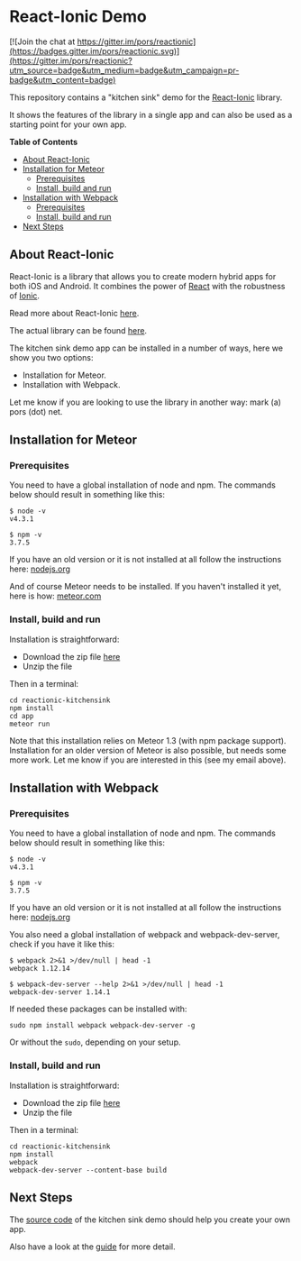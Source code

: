 # React-Ionic Demo #

[![Join the chat at https://gitter.im/pors/reactionic](https://badges.gitter.im/pors/reactionic.svg)](https://gitter.im/pors/reactionic?utm_source=badge&utm_medium=badge&utm_campaign=pr-badge&utm_content=badge)

This repository contains a "kitchen sink" demo for the [React-Ionic](http://pors.github.io/reactionic/) library.

It shows the features of the library in a single app and can also be used as a starting point for your own app.

**Table of Contents**

  - [About React-Ionic](#about-react-ionic)
  - [Installation for Meteor](#installation-for-meteor)
    - [Prerequisites](#prerequisites)
    - [Install, build and run](#install-build-and-run)
  - [Installation with Webpack](#installation-with-webpack)
    - [Prerequisites](#prerequisites-1)
    - [Install, build and run](#install-build-and-run-1)
  - [Next Steps](#next-steps)

## About React-Ionic ##

React-Ionic is a library that allows you to create modern hybrid apps for both iOS and Android. It combines the power of [React](https://facebook.github.io/react/) with the robustness of [Ionic](http://ionicframework.com/).

Read more about React-Ionic [here](http://pors.github.io/reactionic/).

The actual library can be found [here](https://github.com/pors/reactionic).

The kitchen sink demo app can be installed in a number of ways, here we show you two options:

* Installation for Meteor.
* Installation with Webpack.

Let me know if you are looking to use the library in another way: mark (a) pors (dot) net.


## Installation for Meteor ##

### Prerequisites ###

You need to have a global installation of node and npm. The commands below should result in something like this:

    $ node -v
    v4.3.1
    
    $ npm -v
    3.7.5

If you have an old version or it is not installed at all follow the instructions here: [nodejs.org](https://nodejs.org/)


And of course Meteor needs to be installed. If you haven't installed it yet, here is
how: [meteor.com](https://www.meteor.com/install)

### Install, build and run ###

Installation is straightforward:

* Download the zip file [here](https://github.com/pors/reactionic-kitchensink/archive/master.zip)
* Unzip the file

Then in a terminal:

    cd reactionic-kitchensink
    npm install
    cd app
    meteor run

Note that this installation relies on Meteor 1.3 (with npm package support). Installation for an older version of Meteor is also possible, but needs some more work. Let me know if you are interested in this (see my email above).


## Installation with Webpack ##

### Prerequisites ###

You need to have a global installation of node and npm. The commands below should result in something like this:

    $ node -v
    v4.3.1
    
    $ npm -v
    3.7.5
    
If you have an old version or it is not installed at all follow the instructions here: [nodejs.org](https://nodejs.org/)

You also need a global installation of webpack and webpack-dev-server, check if you have it like this:
    
    $ webpack 2>&1 >/dev/null | head -1
    webpack 1.12.14
    
    $ webpack-dev-server --help 2>&1 >/dev/null | head -1
    webpack-dev-server 1.14.1

If needed these packages can be installed with:

    sudo npm install webpack webpack-dev-server -g
    
    
Or without the `sudo`, depending on your setup.


### Install, build and run ###

Installation is straightforward:

* Download the zip file [here](https://github.com/pors/reactionic-kitchensink/archive/master.zip)
* Unzip the file

Then in a terminal:

    cd reactionic-kitchensink
    npm install
    webpack
    webpack-dev-server --content-base build


## Next Steps ##

The [source code](https://github.com/pors/reactionic-kitchensink) of the kitchen sink demo should help you create your own app. 

Also have a look at the [guide](https://github.com/pors/reactionic/blob/master/GUIDE.md) for more detail.

